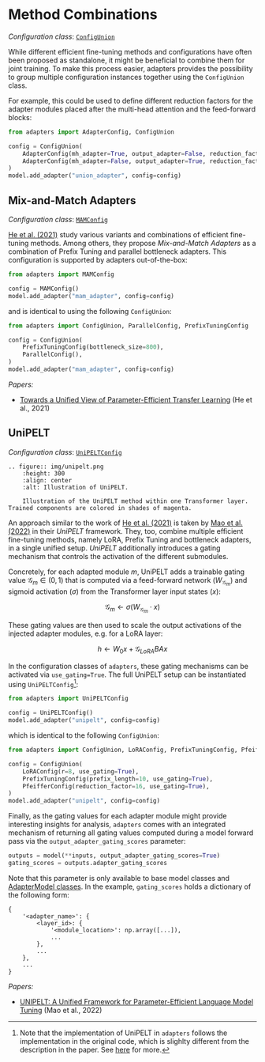# Method Combinations

_Configuration class_: [`ConfigUnion`](adapters.ConfigUnion)

While different efficient fine-tuning methods and configurations have often been proposed as standalone, it might be beneficial to combine them for joint training.
To make this process easier, adapters provides the possibility to group multiple configuration instances together using the `ConfigUnion` class.

For example, this could be used to define different reduction factors for the adapter modules placed after the multi-head attention and the feed-forward blocks:

```python
from adapters import AdapterConfig, ConfigUnion

config = ConfigUnion(
    AdapterConfig(mh_adapter=True, output_adapter=False, reduction_factor=16, non_linearity="relu"),
    AdapterConfig(mh_adapter=False, output_adapter=True, reduction_factor=2, non_linearity="relu"),
)
model.add_adapter("union_adapter", config=config)
```

## Mix-and-Match Adapters

_Configuration class_: [`MAMConfig`](adapters.MAMConfig)

[He et al. (2021)](https://arxiv.org/pdf/2110.04366.pdf) study various variants and combinations of efficient fine-tuning methods.
Among others, they propose _Mix-and-Match Adapters_ as a combination of Prefix Tuning and parallel bottleneck adapters.
This configuration is supported by adapters out-of-the-box:

```python
from adapters import MAMConfig

config = MAMConfig()
model.add_adapter("mam_adapter", config=config)
```

and is identical to using the following `ConfigUnion`:

```python
from adapters import ConfigUnion, ParallelConfig, PrefixTuningConfig

config = ConfigUnion(
    PrefixTuningConfig(bottleneck_size=800),
    ParallelConfig(),
)
model.add_adapter("mam_adapter", config=config)
```

_Papers:_
- [Towards a Unified View of Parameter-Efficient Transfer Learning](https://arxiv.org/pdf/2110.04366.pdf) (He et al., 2021)

## UniPELT

_Configuration class_: [`UniPELTConfig`](adapters.UniPELTConfig)

```{eval-rst}
.. figure:: img/unipelt.png
    :height: 300
    :align: center
    :alt: Illustration of UniPELT.

    Illustration of the UniPELT method within one Transformer layer. Trained components are colored in shades of magenta.
```

An approach similar to the work of [He et al. (2021)](https://arxiv.org/pdf/2110.04366.pdf) is taken by [Mao et al. (2022)](https://arxiv.org/pdf/2110.07577.pdf) in their _UniPELT_ framework.
They, too, combine multiple efficient fine-tuning methods, namely LoRA, Prefix Tuning and bottleneck adapters, in a single unified setup.
_UniPELT_ additionally introduces a gating mechanism that controls the activation of the different submodules.

Concretely, for each adapted module $m$, UniPELT adds a trainable gating value $\mathcal{G}_m \in (0, 1)$ that is computed via a feed-forward network ($W_{\mathcal{G}_m}$) and sigmoid activation ($\sigma$) from the Transformer layer input states ($x$):

$$\mathcal{G}_m \leftarrow \sigma(W_{\mathcal{G}_m} \cdot x)$$

These gating values are then used to scale the output activations of the injected adapter modules, e.g. for a LoRA layer:

$$
h \leftarrow W_0 x + \mathcal{G}_{LoRA} B A x
$$

In the configuration classes of `adapters`, these gating mechanisms can be activated via `use_gating=True`.
The full UniPELT setup can be instantiated using `UniPELTConfig`[^unipelt]:

[^unipelt]: Note that the implementation of UniPELT in `adapters` follows the implementation in the original code, which is slighlty different from the description in the paper. See [here](https://github.com/morningmoni/UniPELT/issues/1) for more.

```python
from adapters import UniPELTConfig

config = UniPELTConfig()
model.add_adapter("unipelt", config=config)
```

which is identical to the following `ConfigUnion`:

```python
from adapters import ConfigUnion, LoRAConfig, PrefixTuningConfig, PfeifferConfig

config = ConfigUnion(
    LoRAConfig(r=8, use_gating=True),
    PrefixTuningConfig(prefix_length=10, use_gating=True),
    PfeifferConfig(reduction_factor=16, use_gating=True),
)
model.add_adapter("unipelt", config=config)
```

Finally, as the gating values for each adapter module might provide interesting insights for analysis, `adapters` comes with an integrated mechanism of returning all gating values computed during a model forward pass via the `output_adapter_gating_scores` parameter:

```python
outputs = model(**inputs, output_adapter_gating_scores=True)
gating_scores = outputs.adapter_gating_scores
```
Note that this parameter is only available to base model classes and [AdapterModel classes](prediction_heads.md#adaptermodel-classes).
In the example, `gating_scores` holds a dictionary of the following form:
```
{
    '<adapter_name>': {
        <layer_id>: {
            '<module_location>': np.array([...]),
            ...
        },
        ...
    },
    ...
}
```

_Papers:_
- [UNIPELT: A Unified Framework for Parameter-Efficient Language Model Tuning](https://arxiv.org/pdf/2110.07577.pdf) (Mao et al., 2022)

